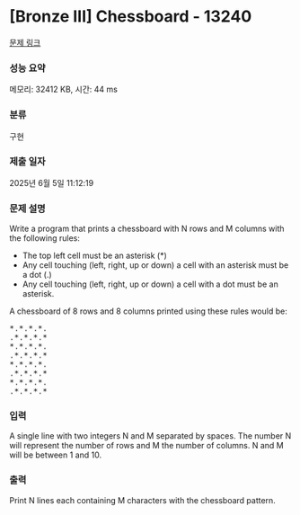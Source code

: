 # [Bronze III] Chessboard - 13240 

[문제 링크](https://www.acmicpc.net/problem/13240) 

### 성능 요약

메모리: 32412 KB, 시간: 44 ms

### 분류

구현

### 제출 일자

2025년 6월 5일 11:12:19

### 문제 설명

<p>Write a program that prints a chessboard with N rows and M columns with the following rules:</p>

<ul>
	<li>The top left cell must be an asterisk (*)</li>
	<li>Any cell touching (left, right, up or down) a cell with an asterisk must be a dot (.)</li>
	<li>Any cell touching (left, right, up or down) a cell with a dot must be an asterisk.</li>
</ul>

<p>A chessboard of 8 rows and 8 columns printed using these rules would be:</p>

<pre>*.*.*.*.
.*.*.*.*
*.*.*.*.
.*.*.*.*
*.*.*.*.
.*.*.*.*
*.*.*.*.
.*.*.*.*
</pre>

### 입력 

 <p>A single line with two integers N and M separated by spaces. The number N will represent the number of rows and M the number of columns. N and M will be between 1 and 10.</p>

### 출력 

 <p>Print N lines each containing M characters with the chessboard pattern.</p>

